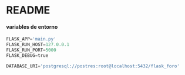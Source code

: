 # README

#### variables de entorno
```python
FLASK_APP='main.py'
FLASK_RUN_HOST=127.0.0.1
FLASK_RUN_PORT=5000
FLASK_DEBUG=true

DATABASE_URI='postgresql://postres:root@localhost:5432/flask_foro'
```

